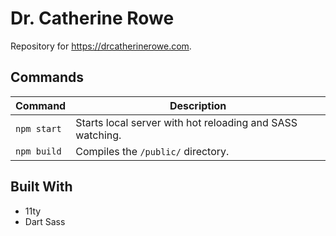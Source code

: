 # Dr. Catherine Rowe

Repository for https://drcatherinerowe.com.

## Commands

| Command     | Description                                               |
| ----------- | --------------------------------------------------------- |
| `npm start` | Starts local server with hot reloading and SASS watching. |
| `npm build` | Compiles the `/public/` directory.                        |

## Built With

-   11ty
-   Dart Sass
